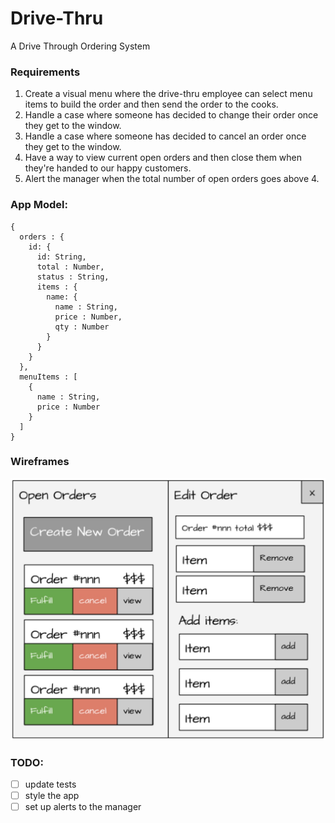 # Drive-Thru
A Drive Through Ordering System

### Requirements
1. Create a visual menu where the drive-thru employee can select menu items to build the order and then send the order to the cooks.
2. Handle a case where someone has decided to change their order once they get to the window.
3. Handle a case where someone has decided to cancel an order once they get to the window.
4. Have a way to view current open orders and then close them when they're handed to our happy customers.
5. Alert the manager when the total number of open orders goes above 4.

### App Model:
```
{
  orders : {
    id: {
      id: String,
      total : Number,
      status : String,
      items : {
        name: {
          name : String,
          price : Number,
          qty : Number
        }
      }
    }
  },
  menuItems : [
    {
      name : String,
      price : Number
    }
  ]
}
```
### Wireframes
![app wireframe](https://github.com/gabeshaughnessy/Drive-Thru/blob/master/wireframes/wireframe.jpg?raw=true)


### TODO:
- [ ] update tests
- [ ] style the app
- [ ] set up alerts to the manager
